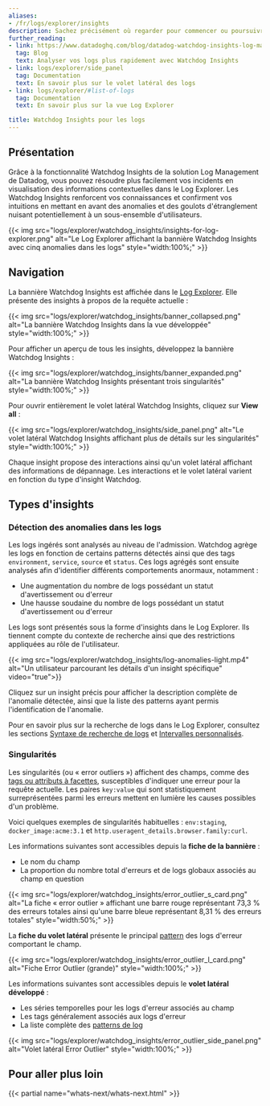 ```yaml
---
aliases:
- /fr/logs/explorer/insights
description: Sachez précisément où regarder pour commencer ou poursuivre vos enquêtes
further_reading:
- link: https://www.datadoghq.com/blog/datadog-watchdog-insights-log-management/
  tag: Blog
  text: Analyser vos logs plus rapidement avec Watchdog Insights
- link: logs/explorer/side_panel
  tag: Documentation
  text: En savoir plus sur le volet latéral des logs
- link: logs/explorer/#list-of-logs
  tag: Documentation
  text: En savoir plus sur la vue Log Explorer

title: Watchdog Insights pour les logs
---
```


## Présentation

Grâce à la fonctionnalité Watchdog Insights de la solution Log Management de Datadog, vous pouvez résoudre plus facilement vos incidents en visualisation des informations contextuelles dans le Log Explorer. Les Watchdog Insights renforcent vos connaissances et confirment vos intuitions en mettant en avant des anomalies et des goulots d'étranglement nuisant potentiellement à un sous-ensemble d'utilisateurs.

{{< img src="logs/explorer/watchdog_insights/insights-for-log-explorer.png" alt="Le Log Explorer affichant la bannière Watchdog Insights avec cinq anomalies dans les logs" style="width:100%;" >}}

## Navigation

La bannière Watchdog Insights est affichée dans le [Log Explorer][1]. Elle présente des insights à propos de la requête actuelle :

{{< img src="logs/explorer/watchdog_insights/banner_collapsed.png" alt="La bannière Watchdog Insights dans la vue développée" style="width:100%;" >}}

Pour afficher un aperçu de tous les insights, développez la bannière Watchdog Insights :

{{< img src="logs/explorer/watchdog_insights/banner_expanded.png" alt="La bannière Watchdog Insights présentant trois singularités" style="width:100%;" >}}

Pour ouvrir entièrement le volet latéral Watchdog Insights, cliquez sur **View all** :

{{< img src="logs/explorer/watchdog_insights/side_panel.png" alt="Le volet latéral Watchdog Insights affichant plus de détails sur les singularités" style="width:100%;" >}}

Chaque insight propose des interactions ainsi qu'un volet latéral affichant des informations de dépannage. Les interactions et le volet latéral varient en fonction du type d'insight Watchdog.

## Types d'insights

### Détection des anomalies dans les logs

Les logs ingérés sont analysés au niveau de l'admission. Watchdog agrège les logs en fonction de certains patterns détectés ainsi que des tags `environment`, `service`, `source` et `status`. Ces logs agrégés sont ensuite analysés afin d'identifier différents comportements anormaux, notamment :

- Une augmentation du nombre de logs possédant un statut d'avertissement ou d'erreur
- Une hausse soudaine du nombre de logs possédant un statut d'avertissement ou d'erreur


Les logs sont présentés sous la forme d'insights dans le Log Explorer. Ils tiennent compte du contexte de recherche ainsi que des restrictions appliquées au rôle de l'utilisateur.

{{< img src="logs/explorer/watchdog_insights/log-anomalies-light.mp4" alt="Un utilisateur parcourant les détails d'un insight spécifique" video="true">}}

Cliquez sur un insight précis pour afficher la description complète de l'anomalie détectée, ainsi que la liste des patterns ayant permis l'identification de l'anomalie.

Pour en savoir plus sur la recherche de logs dans le Log Explorer, consultez les sections [Syntaxe de recherche de logs][2] et [Intervalles personnalisés][3].

### Singularités

Les singularités (ou « error outliers ») affichent des champs, comme des [tags ou attributs à facettes][4], susceptibles d'indiquer une erreur pour la requête actuelle. Les paires `key:value` qui sont statistiquement surreprésentées parmi les erreurs mettent en lumière les causes possibles d'un problème.

Voici quelques exemples de singularités habituelles : `env:staging`, `docker_image:acme:3.1` et `http.useragent_details.browser.family:curl`.

Les informations suivantes sont accessibles depuis la **fiche de la bannière** :

  * Le nom du champ
  * La proportion du nombre total d'erreurs et de logs globaux associés au champ en question

{{< img src="logs/explorer/watchdog_insights/error_outlier_s_card.png" alt="La fiche « error outlier » affichant une barre rouge représentant 73,3 % des erreurs totales ainsi qu'une barre bleue représentant 8,31 % des erreurs totales" style="width:50%;" >}}

La **fiche du volet latéral** présente le principal [pattern][5] des logs d'erreur comportant le champ.

{{< img src="logs/explorer/watchdog_insights/error_outlier_l_card.png" alt="Fiche Error Outlier (grande)" style="width:100%;" >}}

Les informations suivantes sont accessibles depuis le **volet latéral développé** :

  * Les séries temporelles pour les logs d'erreur associés au champ
  * Les tags généralement associés aux logs d'erreur
  * La liste complète des [patterns de log][5]

{{< img src="logs/explorer/watchdog_insights/error_outlier_side_panel.png" alt="Volet latéral Error Outlier" style="width:100%;" >}}

## Pour aller plus loin

{{< partial name="whats-next/whats-next.html" >}}



[1]: https://app.datadoghq.com/logs
[2]: /fr/logs/search-syntax
[3]: /fr/dashboards/guide/custom_time_frames
[4]: /fr/logs/explorer/facets/
[5]: /fr/logs/explorer/group/#patterns

